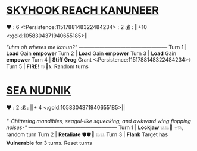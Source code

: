 # [__**SKYHOOK REACH KANUNEER**__](<https://www.youtube.com/watch?v=Y_jlo952yP0>)
❤️ : 6
<:Persistence:1151788148322484234> : 2
💰 : ||+10 <:gold:1058304371940655185>||

*"uhm oh wheres me kanun?"*
—————————————————
Turn 1  | **Load** Gain __empower__
Turn 2 | **Load** Gain __empower__
Turn 3 | **Load** Gain __empower__
Turn 4 | **Stiff Grog** Grant <:Persistence:1151788148322484234>🌀
Turn 5 | **FIRE!** 💥🎯🌀. Random turns

# [__**SEA NUDNIK**__](<https://youtu.be/H8WE9GBlzEI?si=5fcYQTmP2RPlzTQv&t=117>)
:heart: : 2
:moneybag: : ||+ 4 <:gold:1058304371940655185>||

*"-Chittering mandibles, seagul-like squeaking, and awkward wing flopping noises-"*
—————————————————
Turn 1  | **Lockjaw** :boom::boom::twisted_rightwards_arrows: +:boom:, random turn
Turn 2 | **Retaliate** :shield::shield::twisted_rightwards_arrows: :boom::boom:
Turn 3 | **Flank**  Target has __Vulnerable__ for 3 turns. Reset turns

